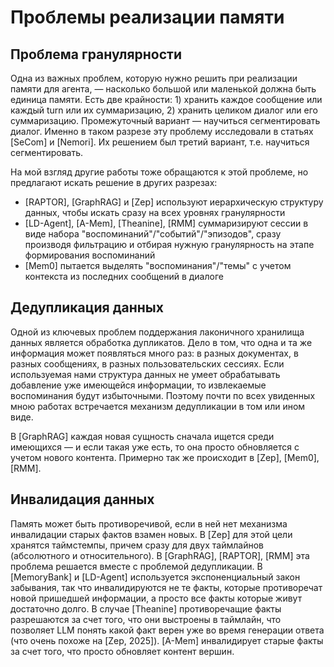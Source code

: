 # Проблемы реализации памяти

## Проблема гранулярности

Одна из важных проблем, которую нужно решить при реализации памяти для агента, — насколько большой или маленькой должна быть единица памяти. Есть две крайности: 1) хранить каждое сообщение или каждый turn или их суммаризацию, 2) хранить целиком диалог или его суммаризацию. Промежуточный вариант — научиться сегментировать диалог. Именно в таком разрезе эту проблему исследовали в статьях [SeCom] и [Nemori]. Их решением был третий вариант, т.е. научиться сегментировать.

На мой взгляд другие работы тоже обращаются к этой проблеме, но предлагают искать решение в других разрезах:
- [RAPTOR], [GraphRAG] и [Zep] используют иерархическую структуру данных, чтобы искать сразу на всех уровнях гранулярности
- [LD-Agent], [A-Mem], [Theanine], [RMM] суммаризируют сессии в виде набора "воспоминаний"/"событий"/"эпизодов", сразу производя фильтрацию и отбирая нужную гранулярность на этапе формирования воспоминаний
- [Mem0] пытается выделять "воспоминания"/"темы" с учетом контекста из последних сообщений в диалоге

## Дедупликация данных

Одной из ключевых проблем поддержания лаконичного хранилища данных является обработка дупликатов. Дело в том, что одна и та же информация может появляться много раз: в разных документах, в разных сообщениях, в разных пользовательских сессиях. Если используемая нами структура данных не умеет обрабатывать добавление уже имеющейся информации, то извлекаемые воспоминания будут избыточными. Поэтому почти по всех увиденных мною работах встречается механизм дедупликации в том или ином виде.

В [GraphRAG] каждая новая сущность сначала ищется среди имеющихся — и если такая уже есть, то она просто обновляется с учетом нового контента. Примерно так же происходит в [Zep], [Mem0], [RMM].

## Инвалидация данных

Память может быть противоречивой, если в ней нет механизма инвалидации старых фактов взамен новых. В [Zep] для этой цели хранятся таймстемпы, причем сразу для двух таймлайнов (абсолютного и относительного). В [GraphRAG], [RAPTOR], [RMM] эта проблема решается вместе с проблемой дедупликации. В [MemoryBank] и [LD-Agent] используется экспоненциальный закон забывания, так что инвалидируются не те факты, которые противоречат новой пришедшей информации, а просто все факты которые живут достаточно долго. В случае [Theanine] противоречащие факты разрешаются за счет того, что они выстроены в таймлайн, что позволяет LLM понять какой факт верен уже во время генерации ответа (что очень похоже на [Zep, 2025]). [A-Mem] инвалидирует старые факты за счет того, что просто обновляет контент вершин.
